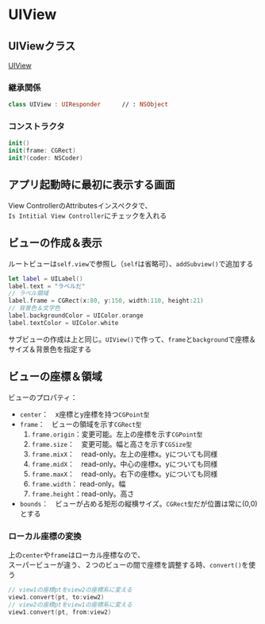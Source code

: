 # UIView

## UIViewクラス

[UIView](https://developer.apple.com/documentation/uikit/UIView)

### 継承関係

```swift
class UIView : UIResponder      // : NSObject
```

### コンストラクタ

```swift
init()
init(frame: CGRect)
init?(coder: NSCoder)
```

## アプリ起動時に最初に表示する画面

View ControllerのAttributesインスペクタで、  
`Is Intitial View Controller`にチェックを入れる

## ビューの作成＆表示

ルートビューは`self.view`で参照し（`self`は省略可）、`addSubview()`で追加する
```swift
let label = UILabel()
label.text = "ラベルだ"
// ラベル領域
label.frame = CGRect(x:80, y:150, width:110, height:21)
// 背景色＆文字色
label.backgroundColor = UIColor.orange
label.textColor = UIColor.white
```
サブビューの作成は上と同じ。`UIView()`で作って、`frame`と`background`で座標＆サイズ＆背景色を指定する

## ビューの座標＆領域

ビューのプロパティ：
- `center`：　x座標とy座標を持つ`CGPoint型`
- `frame`：　ビューの領域を示す`CGRect型`
    1. `frame.origin`：変更可能。左上の座標を示す`CGPoint型`
    2. `frame.size`：　変更可能。幅と高さを示す`CGSize型`
    3. `frame.mixX`：　read-only。左上の座標x。yについても同様
    4. `frame.midX`：　read-only。中心の座標x。yについても同様
    5. `frame.maxX`：　read-only。右下の座標x。yについても同様
    6. `frame.width`：  read-only。幅
    7. `frame.height`：read-only。高さ
- `bounds`：　ビューが占める矩形の縦横サイズ。`CGRect型`だが位置は常に(0,0)とする

### ローカル座標の変換

上の`center`や`frame`はローカル座標なので、  
スーパービューが違う、２つのビューの間で座標を調整する時、`convert()`を使う
```swift
// view1の座標ptをview2の座標系に変える
view1.convert(pt, to:view2)
// view2の座標ptをview1の座標系に変える
view1.convert(pt, from:view2)
```
